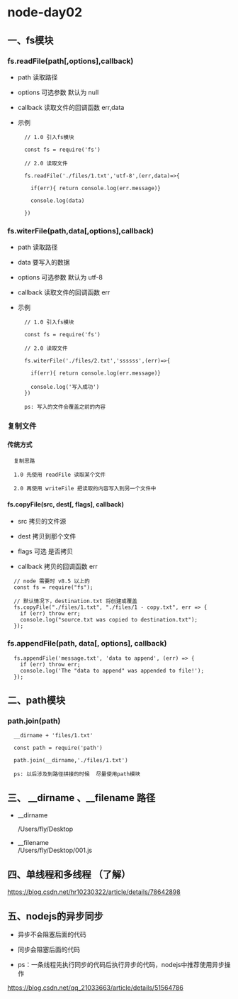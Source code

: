 # node-day02  

## 一、fs模块 

### fs.readFile(path[,options],callback)

+ path 读取路径 

+ options 可选参数 默认为 null    

+ callback 读取文件的回调函数  err,data  

+ 示例 

  ```
    // 1.0 引入fs模块 

    const fs = require('fs')

    // 2.0 读取文件 

    fs.readFile('./files/1.txt','utf-8',(err,data)=>{

      if(err){ return console.log(err.message)}

      console.log(data)
     
    })
  ```

### fs.witerFile(path,data[,options],callback)

+ path 读取路径 

+ data 要写入的数据 

+ options 可选参数 默认为 utf-8  

+ callback 读取文件的回调函数  err

+ 示例 

  ```
    // 1.0 引入fs模块 
  
    const fs = require('fs')
  
    // 2.0 读取文件 
  
    fs.witerFile('./files/2.txt','ssssss',(err)=>{
  
      if(err){ return console.log(err.message)}
  
      console.log('写入成功')
    })
    
    ps: 写入的文件会覆盖之前的内容
  ```

### 复制文件 

#### 传统方式  

```
  复制思路  

  1.0 先使用 readFile 读取某个文件

  2.0 再使用 writeFile 把读取的内容写入到另一个文件中  

```

#### fs.copyFile(src, dest[, flags], callback)

+ src 拷贝的文件源

+ dest 拷贝到那个文件   

+ flags 可选 是否拷贝  

+ callback 拷贝的回调函数   err  

```
  // node 需要时 v8.5 以上的
  const fs = require("fs");

  // 默认情况下，destination.txt 将创建或覆盖
  fs.copyFile("./files/1.txt", "./files/1 - copy.txt", err => {
    if (err) throw err;
    console.log("source.txt was copied to destination.txt");
  });

```

### fs.appendFile(path, data[, options], callback)

```
  fs.appendFile('message.txt', 'data to append', (err) => {
    if (err) throw err;
    console.log('The "data to append" was appended to file!');
  });
```

## 二、path模块   

### path.join(path)

```
  __dirname + 'files/1.txt'

  const path = require('path')

  path.join(__dirname,'./files/1.txt')
  
  ps: 以后涉及到路径拼接的时候  尽量使用path模块 
```

## 三、 __dirname 、__filename 路径

+ __dirname  

  /Users/fly/Desktop

+ __filename  
  /Users/fly/Desktop/001.js 


## 四、单线程和多线程 （了解）

https://blog.csdn.net/hr10230322/article/details/78642898 

## 五、nodejs的异步同步  

+ 异步不会阻塞后面的代码

+ 同步会阻塞后面的代码

+ ps：一条线程先执行同步的代码后执行异步的代码，nodejs中推荐使用异步操作  

https://blog.csdn.net/qq_21033663/article/details/51564786

